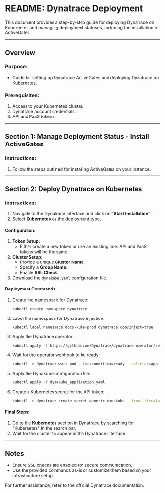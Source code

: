 # README: Dynatrace Deployment

This document provides a step-by-step guide for deploying Dynatrace on Kubernetes and managing deployment statuses, including the installation of ActiveGates.

---

## Overview

### Purpose:
- Guide for setting up Dynatrace ActiveGates and deploying Dynatrace on Kubernetes.

### Prerequisites:
1. Access to your Kubernetes cluster.
2. Dynatrace account credentials.
3. API and PaaS tokens.

---

## Section 1: Manage Deployment Status - Install ActiveGates

### Instructions:
1. Follow the steps outlined for installing ActiveGates on your instance.

---

## Section 2: Deploy Dynatrace on Kubernetes

### Instructions:
1. Navigate to the Dynatrace interface and click on **"Start Installation"**.
2. Select **Kubernetes** as the deployment type.

#### Configuration:
1. **Token Setup:**
   - Either create a new token or use an existing one. API and PaaS tokens will be the same.
2. **Cluster Setup:**
   - Provide a unique **Cluster Name**.
   - Specify a **Group Name**.
   - Enable **SSL Check**.
3. Download the `dynakube.yaml` configuration file.

#### Deployment Commands:
1. Create the namespace for Dynatrace:
   ```bash
   kubectl create namespace dynatrace
   ```
2. Label the namespace for Dynatrace injection:
   ```bash
   kubectl label namespace docs-kube-prod dynatrace.com/inject=true
   ```
3. Apply the Dynatrace operator:
   ```bash
   kubectl apply -f https://github.com/Dynatrace/dynatrace-operator/releases/download/v1.4.0/kubernetes.yaml
   ```
4. Wait for the operator webhook to be ready:
   ```bash
   kubectl -n dynatrace wait pod --for=condition=ready --selector=app.kubernetes.io/name=dynatrace-operator,app.kubernetes.io/component=webhook --timeout=300s
   ```
5. Apply the Dynakube configuration file:
   ```bash
   kubectl apply -f dynakube_application.yaml
   ```
6. Create a Kubernetes secret for the API token:
   ```bash
   kubectl -n dynatrace create secret generic dynakube --from-literal="apiToken=YOUR_API_TOKEN"
   ```

#### Final Steps:
1. Go to the **Kubernetes** section in Dynatrace by searching for "Kubernetes" in the search bar.
2. Wait for the cluster to appear in the Dynatrace interface.

---

## Notes
- Ensure SSL checks are enabled for secure communication.
- Use the provided commands as-is or customize them based on your infrastructure setup.

For further assistance, refer to the official Dynatrace documentation.

